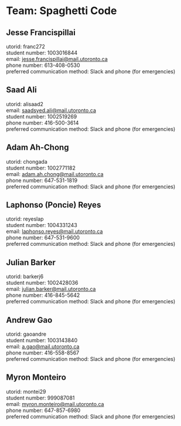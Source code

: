 # Team: Spaghetti Code

## Jesse Francispillai
utorid: franc272\
student number: 1003016844\
email: jesse.francispillai@mail.utoronto.ca\
phone number: 613-408-0530\
preferred communication method: Slack and phone (for emergencies)

## Saad Ali
utorid: alisaad2\
email: saadsyed.ali@mail.utoronto.ca\
student number: 1002519269\
phone number: 416-500-3614\
preferred communication method: Slack and phone (for emergencies)

## Adam Ah-Chong
utorid: chongada\
student number: 1002771182\
email: adam.ah.chong@mail.utoronto.ca\
phone number: 647-531-1819\
preferred communication method: Slack and phone (for emergencies)

## Laphonso (Poncie) Reyes
utorid: reyeslap\
student number: 1004331243\
email: laphonso.reyes@mail.utoronto.ca\
phone number: 647-531-9600\
preferred communication method: Slack and phone (for emergencies)

## Julian Barker
utorid: barkerj6\
student number: 1002428036\
email: julian.barker@mail.utoronto.ca\
phone number: 416-845-5642\
preferred communication method: Slack and phone (for emergencies)

## Andrew Gao
utorid: gaoandre\
student number: 1003143840\
email: a.gao@mail.utoronto.ca\
phone number: 416-558-8567\
preferred communication method: Slack and phone (for emergencies)

## Myron Monteiro
utorid: montei29\
student number: 999087081\
email: myron.monteiro@mail.utoronto.ca\
phone number: 647-857-6980\
preferred communication method: Slack and phone (for emergencies)
